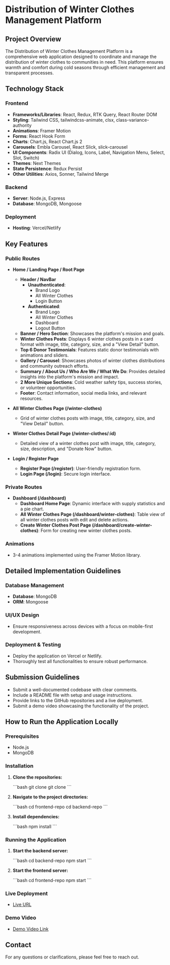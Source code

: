 
# Distribution of Winter Clothes Management Platform

## Project Overview

The Distribution of Winter Clothes Management Platform is a comprehensive web application designed to coordinate and manage the distribution of winter clothes to communities in need. This platform ensures warmth and comfort during cold seasons through efficient management and transparent processes.

## Technology Stack

### Frontend

- **Frameworks/Libraries**: React, Redux, RTK Query, React Router DOM
- **Styling**: Tailwind CSS, tailwindcss-animate, clsx, class-variance-authority
- **Animations**: Framer Motion
- **Forms**: React Hook Form
- **Charts**: Chart.js, React Chart.js 2
- **Carousels**: Embla Carousel, React Slick, slick-carousel
- **UI Components**: Radix UI (Dialog, Icons, Label, Navigation Menu, Select, Slot, Switch)
- **Themes**: Next Themes
- **State Persistence**: Redux Persist
- **Other Utilities**: Axios, Sonner, Tailwind Merge

### Backend

- **Server**: Node.js, Express
- **Database**: MongoDB, Mongoose

### Deployment

- **Hosting**: Vercel/Netlify

## Key Features

### Public Routes

- **Home / Landing Page / Root Page**
  - **Header / NavBar**
    - **Unauthenticated**:
      - Brand Logo
      - All Winter Clothes
      - Login Button
    - **Authenticated**:
      - Brand Logo
      - All Winter Clothes
      - Dashboard
      - Logout Button
  - **Banner / Hero Section**: Showcases the platform's mission and goals.
  - **Winter Clothes Posts**: Displays 6 winter clothes posts in a card format with image, title, category, size, and a "View Detail" button.
  - **Top 6 Donor Testimonials**: Features static donor testimonials with animations and sliders.
  - **Gallery / Carousel**: Showcases photos of winter clothes distributions and community outreach efforts.
  - **Summary / About Us / Who Are We / What We Do**: Provides detailed insights into the platform's mission and impact.
  - **2 More Unique Sections**: Cold weather safety tips, success stories, or volunteer opportunities.
  - **Footer**: Contact information, social media links, and relevant resources.

- **All Winter Clothes Page (/winter-clothes)**
  - Grid of winter clothes posts with image, title, category, size, and "View Detail" button.

- **Winter Clothes Detail Page (/winter-clothes/:id)**
  - Detailed view of a winter clothes post with image, title, category, size, description, and "Donate Now" button.

- **Login / Register Page**
  - **Register Page (/register)**: User-friendly registration form.
  - **Login Page (/login)**: Secure login interface.

### Private Routes

- **Dashboard (/dashboard)**
  - **Dashboard Home Page**: Dynamic interface with supply statistics and a pie chart.
  - **All Winter Clothes Page (/dashboard/winter-clothes)**: Table view of all winter clothes posts with edit and delete actions.
  - **Create Winter Clothes Post Page (/dashboard/create-winter-clothes)**: Form for creating new winter clothes posts.

### Animations

- 3-4 animations implemented using the Framer Motion library.

## Detailed Implementation Guidelines

### Database Management

- **Database**: MongoDB
- **ORM**: Mongoose

### UI/UX Design

- Ensure responsiveness across devices with a focus on mobile-first development.

### Deployment & Testing

- Deploy the application on Vercel or Netlify.
- Thoroughly test all functionalities to ensure robust performance.

## Submission Guidelines

- Submit a well-documented codebase with clear comments.
- Include a README file with setup and usage instructions.
- Provide links to the GitHub repositories and a live deployment.
- Submit a demo video showcasing the functionality of the project.

## How to Run the Application Locally

### Prerequisites

- Node.js
- MongoDB

### Installation

1. **Clone the repositories:**

   \`\`\`bash
   git clone <frontend-repo-url>
   git clone <backend-repo-url>
   \`\`\`

2. **Navigate to the project directories:**

   \`\`\`bash
   cd frontend-repo
   cd backend-repo
   \`\`\`

3. **Install dependencies:**

   \`\`\`bash
   npm install
   \`\`\`

### Running the Application

1. **Start the backend server:**

   \`\`\`bash
   cd backend-repo
   npm start
   \`\`\`

2. **Start the frontend server:**

   \`\`\`bash
   cd frontend-repo
   npm start
   \`\`\`

### Live Deployment

- [Live URL](https://your-live-deployment-link.com)

### Demo Video

- [Demo Video Link](https://your-demo-video-link.com)

## Contact

For any questions or clarifications, please feel free to reach out.



